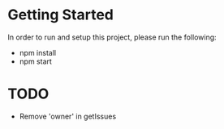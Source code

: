 # Getting Started

In order to run and setup this project, please run the following:

* npm install
* npm start

# TODO
* Remove 'owner' in getIssues
